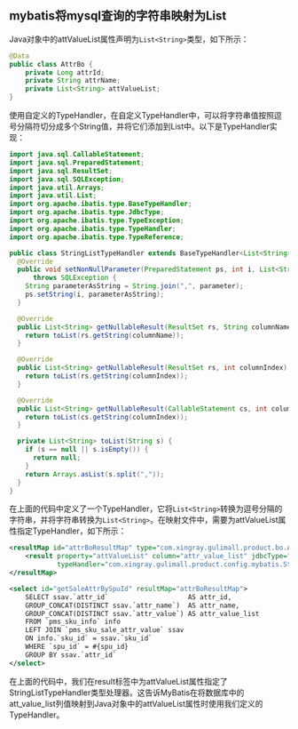 ## mybatis将mysql查询的字符串映射为List



Java对象中的attValueList属性声明为`List<String>`类型，如下所示：

```java
@Data
public class AttrBo {
    private Long attrId;
    private String attrName;
    private List<String> attValueList;
}
```

使用自定义的TypeHandler，在自定义TypeHandler中，可以将字符串值按照逗号分隔符切分成多个String值，并将它们添加到List中。以下是TypeHandler实现：

```java
import java.sql.CallableStatement;
import java.sql.PreparedStatement;
import java.sql.ResultSet;
import java.sql.SQLException;
import java.util.Arrays;
import java.util.List;
import org.apache.ibatis.type.BaseTypeHandler;
import org.apache.ibatis.type.JdbcType;
import org.apache.ibatis.type.TypeException;
import org.apache.ibatis.type.TypeHandler;
import org.apache.ibatis.type.TypeReference;

public class StringListTypeHandler extends BaseTypeHandler<List<String>> {
  @Override
  public void setNonNullParameter(PreparedStatement ps, int i, List<String> parameter, JdbcType jdbcType)
      throws SQLException {
    String parameterAsString = String.join(",", parameter);
    ps.setString(i, parameterAsString);
  }

  @Override
  public List<String> getNullableResult(ResultSet rs, String columnName) throws SQLException {
    return toList(rs.getString(columnName));
  }

  @Override
  public List<String> getNullableResult(ResultSet rs, int columnIndex) throws SQLException {
    return toList(rs.getString(columnIndex));
  }

  @Override
  public List<String> getNullableResult(CallableStatement cs, int columnIndex) throws SQLException {
    return toList(cs.getString(columnIndex));
  }

  private List<String> toList(String s) {
    if (s == null || s.isEmpty()) {
      return null;
    }
    return Arrays.asList(s.split(","));
  }
}
```

在上面的代码中定义了一个TypeHandler，它将`List<String>`转换为逗号分隔的字符串，并将字符串转换为`List<String>`。在映射文件中，需要为attValueList属性指定TypeHandler，如下所示：

```xml
<resultMap id="attrBoResultMap" type="com.xingray.gulimall.product.bo.AttrBo">
    <result property="attValueList" column="attr_value_list" jdbcType="VARCHAR" javaType="java.lang.String"
            typeHandler="com.xingray.gulimall.product.config.mybatis.StringListTypeHandler"/>
</resultMap>

<select id="getSaleAttrBySpuId" resultMap="attrBoResultMap">
    SELECT ssav.`attr_id`                    AS attr_id,
    GROUP_CONCAT(DISTINCT ssav.`attr_name`)  AS attr_name,
    GROUP_CONCAT(DISTINCT ssav.`attr_value`) AS attr_value_list
    FROM `pms_sku_info` info
    LEFT JOIN `pms_sku_sale_attr_value` ssav
    ON info.`sku_id` = ssav.`sku_id`
    WHERE `spu_id` = #{spu_id}
    GROUP BY ssav.`attr_id`
</select>
```

在上面的代码中，我们在result标签中为attValueList属性指定了StringListTypeHandler类型处理器。这告诉MyBatis在将数据库中的att_value_list列值映射到Java对象中的attValueList属性时使用我们定义的TypeHandler。




